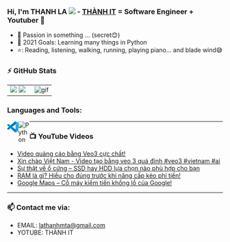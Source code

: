 ### Hi, I'm THANH LA <img src="https://media.giphy.com/media/hvRJCLFzcasrR4ia7z/giphy.gif" width="25px"> -  [THÀNH IT][website] = Software Engineer + Youtuber 🌻  


- 🔭 Passion in something ... (secret😊)
- 💪 2021 Goals: Learning many things in Python
- ⭐: Reading, listening, walking, running, playing piano... and blade wind😅

### :zap: GitHub Stats

<table>
<tr>
  <td width="48%">
    <img src="https://github-readme-stats.vercel.app/api?username=ThanhLa1802&show_icons=true&hide=contribs,issues&hide_border=true" />
    <img src="https://github-readme-stats.vercel.app/api/top-langs/?username=ThanhLa1802&layout=compact&show_icons=true&hide_border=true" />
  </td>
  <td width="52%"><img alt="gif" align="right" src=".github/assets/coding-freak.gif"/></td>
</tr>
<table>

### Languages and Tools:
<img align="left" alt="Visual Studio Code" width="26px" src="https://raw.githubusercontent.com/github/explore/80688e429a7d4ef2fca1e82350fe8e3517d3494d/topics/visual-studio-code/visual-studio-code.png" />
<img align="left" alt="Python" width="26px" src="https://upload.wikimedia.org/wikipedia/commons/thumb/0/0a/Python.svg/1200px-Python.svg.png" /> 

---

### 📺 YouTube Videos

<!-- YOUTUBE:START -->
- [Video quảng cáo bằng Veo3 cực chất!](https://www.youtube.com/watch?v=_CCLztBQoso)
- [Xin chào Việt Nam - Video tạo bằng veo 3 quá đỉnh #veo3 #vietnam #ai](https://www.youtube.com/shorts/4yub1CvO_Yk)
- [Sự thật về ổ cứng  – SSD hay HDD lựa chọn nào phù hợp cho bạn](https://www.youtube.com/watch?v=sWwhLnIpzIk)
- [RAM là gì? Hiểu cho đúng trước khi nâng cấp kẻo phí tiền!](https://www.youtube.com/watch?v=686BEEKNpNI)
- [Google Maps – Cỗ máy kiếm tiền khổng lồ của Google!](https://www.youtube.com/watch?v=pt4g-X8-YME)
<!-- YOUTUBE:END -->

---

### 📫 Contact me via:
- EMAIL: lathanhmta@gmail.com
- YOTUBE: THÀNH IT

[website]: https://www.youtube.com/channel/UC9L5_YMFz8JfBeQtUic8-3A
